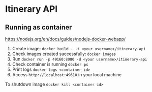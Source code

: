 # Itinerary API

## Running as container
https://nodejs.org/en/docs/guides/nodejs-docker-webapp/

1. Create image: `docker build . -t <your username>/itinerary-api`
2. Check images created successfully: `docker images`
3. Run `docker run -p 49160:8080 -d <your username>/itinerary-api`
4. Check container is running `docker ps`
5. Print logs `docker logs <container id>`
6. Access `http://localhost:49610` in your local machine


To shutdown image `docker kill <container id>`
